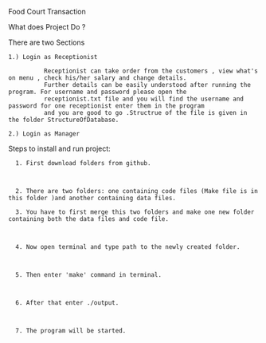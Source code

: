  
Food Court Transaction

What does Project Do ?

 There are two Sections 

    1.) Login as Receptionist  
    
              Receptionist can take order from the customers , view what's on menu , check his/her salary and change details. 
              Further details can be easily understood after running the program. For username and password please open the
              receptionist.txt file and you will find the username and password for one receptionist enter them in the program
              and you are good to go .Structrue of the file is given in the folder StructureOfDatabase.
              
    2.) Login as Manager
          
             








Steps to install and run project:



      1. First download folders from github.



      2. There are two folders: one containing code files (Make file is in this folder )and another containing data files.

      3. You have to first merge this two folders and make one new folder containing both the data files and code file.



      4. Now open terminal and type path to the newly created folder.



      5. Then enter 'make' command in terminal.



      6. After that enter ./output.



      7. The program will be started.


